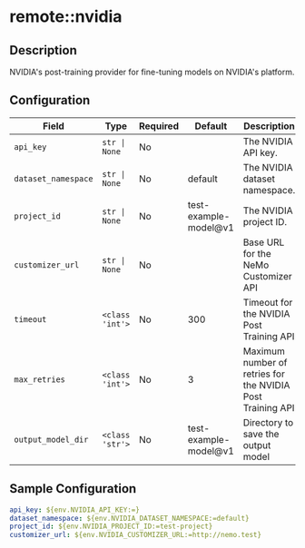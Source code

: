 # remote::nvidia

## Description

NVIDIA's post-training provider for fine-tuning models on NVIDIA's platform.

## Configuration

| Field | Type | Required | Default | Description |
|-------|------|----------|---------|-------------|
| `api_key` | `str \| None` | No |  | The NVIDIA API key. |
| `dataset_namespace` | `str \| None` | No | default | The NVIDIA dataset namespace. |
| `project_id` | `str \| None` | No | test-example-model@v1 | The NVIDIA project ID. |
| `customizer_url` | `str \| None` | No |  | Base URL for the NeMo Customizer API |
| `timeout` | `<class 'int'>` | No | 300 | Timeout for the NVIDIA Post Training API |
| `max_retries` | `<class 'int'>` | No | 3 | Maximum number of retries for the NVIDIA Post Training API |
| `output_model_dir` | `<class 'str'>` | No | test-example-model@v1 | Directory to save the output model |

## Sample Configuration

```yaml
api_key: ${env.NVIDIA_API_KEY:=}
dataset_namespace: ${env.NVIDIA_DATASET_NAMESPACE:=default}
project_id: ${env.NVIDIA_PROJECT_ID:=test-project}
customizer_url: ${env.NVIDIA_CUSTOMIZER_URL:=http://nemo.test}

```

